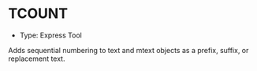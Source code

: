 # TCOUNT

- Type: Express Tool

Adds sequential numbering to text and mtext objects as a prefix, suffix, or replacement text.
